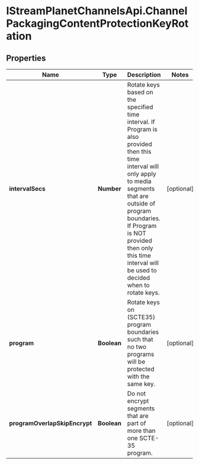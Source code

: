 # IStreamPlanetChannelsApi.ChannelPackagingContentProtectionKeyRotation

## Properties

Name | Type | Description | Notes
------------ | ------------- | ------------- | -------------
**intervalSecs** | **Number** | Rotate keys based on the specified time interval. If Program is also provided then this time interval will only apply to media segments that are outside of program boundaries. If Program is NOT provided then only this time interval will be used to decided when to rotate keys. | [optional] 
**program** | **Boolean** | Rotate keys on (SCTE35) program boundaries such that no two programs will be protected with the same key. | [optional] 
**programOverlapSkipEncrypt** | **Boolean** | Do not encrypt segments that are part of more than one SCTE-35 program. | [optional] 


